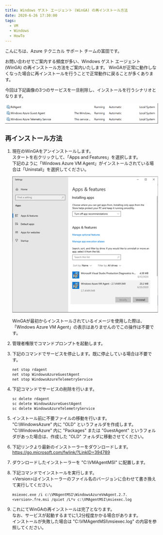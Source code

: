 ```yaml
---
title: Windows ゲスト エージェント (WinGA) の再インストール方法
date: 2020-6-26 17:30:00
tags:
  - VM
  - Windows
  - HowTo
---
```


こんにちは、Azure テクニカル サポート チームの富田です。

お問い合わせでご案内する頻度が多い、Windows ゲスト エージェント (WinGA) の再インストール方法をご案内いたします。
WinGAが正常に動作しなくなった場合に再インストールを行うことで正常動作に戻ることが多くあります。

今回は下記画像の3つのサービスを一旦削除し、インストールを行うシナリオとなります。

![](./re-install-windows-azure-guest-agent/service.png) 

## 再インストール方法

1. 現在のWinGAをアンインストールします。  
    スタートを右クリックして、「Apps and Features」を選択します。  
    下記のように「Windows Azure VM Agent」がインストールされている場合は「Uninstall」を選択してください。

    ![](./re-install-windows-azure-guest-agent/app-and-features.png) 

    WinGAが最初からインストールされているイメージを使用した際は、「Windows Azure VM Agent」の表示はありませんのでこの操作は不要です。

1. 管理者権限でコマンドプロンプトを起動します。

1. 下記のコマンドでサービスを停止します。既に停止している場合は不要です。
    
    ```CMD
    net stop rdagent
    net stop WindowsAzureGuestAgent
    net stop WindowsAzureTelemetryService
    ```

1. 下記コマンドでサービスの削除を行います。

    ```CMD
    sc delete rdagent
    sc delete WindowsAzureGuestAgent
    sc delete WindowsAzureTelemetryService
    ```

1. インストール前に不要ファイルの移動を行います。  
    "C:\WindowsAzure" 内に "OLD" というフォルダを作成します。  
    "C:\WindowsAzure" 内に "Packages" または "GuestAgent" というフォルダがあった場合は、作成した "OLD" フォルダに移動させてください。

1. 下記リンクより最新のインストーラーをダウンロードします。  
    https://go.microsoft.com/fwlink/?LinkID=394789

1. ダウンロードしたインストーラーを "C:\VMAgentMSI" に配置します。

1. 下記コマンドでインストールを実行します。  
    \<Version\>はインストーラーのファイル名のバージョンに合わせて書き換えて実行してください。  
    
    ```CMD
    msiexec.exe /i c:\VMAgentMSI\WindowsAzureVmAgent.2.7.<version>.fre.msi /quiet /L*v c:\VMAgentMSI\msiexec.log
    ```

1. これにてWinGAの再インストールは完了となります。  
    なお、サービスが起動するまでに1,2分程度かかる場合があります。  
    インストールが失敗した場合は "C:\VMAgentMSI\msiexec.log" の内容を参照してください。

